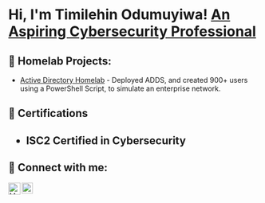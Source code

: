 <h1>Hi, I'm Timilehin Odumuyiwa! <a href="https://www.linkedin.com/in/timilehinodumuyiwa/">An Aspiring Cybersecurity Professional</a>

<h2>🧪 Homelab Projects:</h2>


  - [Active Directory Homelab](https://github.com/timgrin/AD-DS-Homelab) - Deployed ADDS, and created 900+ users using a PowerShell Script, to simulate an enterprise network.


<h2>📑 Certifications<h2>

- ISC2 Certified in Cybersecurity
  
<h2> 🤳 Connect with me:</h2>

[<img align="left" alt="Muneer44 | Gmail" width="24px" src="https://www.svgrepo.com/show/381000/new-logo-gmail.svg" />][Gmail]
[<img align="left" alt="JoshMadakor | LinkedIn" width="22px" src="https://cdn.jsdelivr.net/npm/simple-icons@v3/icons/linkedin.svg" />][linkedin]


[Gmail]: https://mail.google.com/mail/u/0/odumuyiwatimilehin@gmail.com
[linkedin]: https://linkedin.com/in/timilehinodumuyiwa

<!--
**timgrin/timgrin** is a ✨ _special_ ✨ repository because its `README.md` (this file) appears on your GitHub profile.

Here are some ideas to get you started:

- 🔭 I’m currently working on ...
- 🌱 I’m currently learning ...
- 👯 I’m looking to collaborate on ...
- 🤔 I’m looking for help with ...
- 💬 Ask me about ...
- 📫 How to reach me: ...
- 😄 Pronouns: ...
- ⚡ Fun fact: ...
-->
